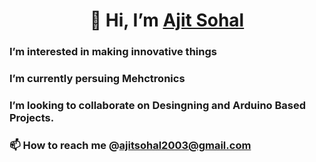 <h1 align="Center"> 👋 Hi, I’m <a href="www.linkedin.com/in/ajit-sohal"> Ajit Sohal </a> </h1> 

### I’m interested in making innovative things
### I’m currently persuing Mehctronics
### I’m looking to collaborate on Desingning and Arduino Based Projects.
### 📫 How to reach me @ajitsohal2003@gmail.com
